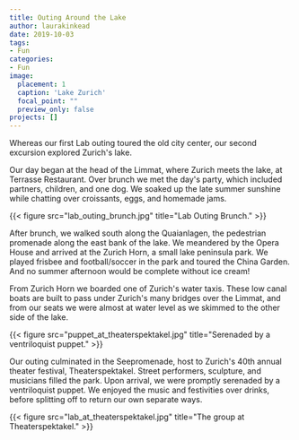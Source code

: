```yaml
---
title: Outing Around the Lake
author: laurakinkead
date: 2019-10-03
tags: 
- Fun
categories:
- Fun
image:
  placement: 1
  caption: 'Lake Zurich'
  focal_point: ""
  preview_only: false
projects: []
---
```


Whereas our first Lab outing toured the old city center, our second excursion explored Zurich's lake. 

Our day began at the head of the Limmat, where Zurich meets the lake, at Terrasse Restaurant. Over brunch we met the day's party, which included partners, children, and one dog. We soaked up the late summer sunshine while chatting over croissants, eggs, and homemade jams.

{{< figure src="lab_outing_brunch.jpg" title="Lab Outing Brunch." >}}

After brunch, we walked south along the Quaianlagen, the pedestrian promenade along the east bank of the lake. We meandered by the Opera House and arrived at the Zurich Horn, a small lake peninsula park. We played frisbee and football/soccer in the park and toured the China Garden. And no summer afternoon would be complete without ice cream!

From Zurich Horn we boarded one of Zurich's water taxis. These low canal boats are built to pass under Zurich's many bridges over the Limmat, and from our seats we were almost at water level as we skimmed to the other side of the lake.

{{< figure src="puppet_at_theaterspektakel.jpg" title="Serenaded by a ventriloquist puppet." >}}


Our outing culminated in the Seepromenade, host to Zurich's 40th annual theater festival, Theaterspektakel. Street performers, sculpture, and musicians filled the park. Upon arrival, we were promptly serenaded by a ventriloquist puppet. We enjoyed the music and festivities over drinks, before splitting off to return our own separate ways.

{{< figure src="lab_at_theaterspektakel.jpg" title="The group at Theaterspektakel." >}}
